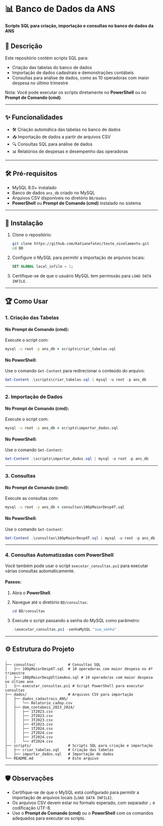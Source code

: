# 📊 Banco de Dados da ANS

**Scripts SQL para criação, importação e consultas no banco de dados da ANS**

## 📝 Descrição

Este repositório contém scripts SQL para:
- Criação das tabelas do banco de dados
- Importação de dados cadastrais e demonstrações contábeis
- Consultas para análise de dados, como as 10 operadoras com maior despesa no último trimestre

Nota: Você pode executar os scripts diretamente no **PowerShell** ou no **Prompt de Comando (cmd)**.

---

## ✨ Funcionalidades

- 🛠️ Criação automática das tabelas no banco de dados
- 📥 Importação de dados a partir de arquivos CSV
- 🔍 Consultas SQL para análise de dados
- 📊 Relatórios de despesas e desempenho das operadoras

---

## 🛠️ Pré-requisitos

- MySQL 8.0+ instalado
- Banco de dados `ans_db` criado no MySQL
- Arquivos CSV disponíveis no diretório `BD/dados`
- **PowerShell** ou **Prompt de Comando (cmd)** instalado no sistema

---

## 🚀 Instalação

1. Clone o repositório:
   ```bash
   git clone https://github.com/Katianefatec/teste_nivelamento.git
   cd BD
   ```

2. Configure o MySQL para permitir a importação de arquivos locais:
   ```sql
   SET GLOBAL local_infile = 1;
   ```

3. Certifique-se de que o usuário MySQL tem permissão para `LOAD DATA INFILE`.

---

## 🏆 Como Usar

### 1. Criação das Tabelas

#### No **Prompt de Comando (cmd)**:
Execute o script com:
```cmd
mysql -u root -p ans_db < scripts\criar_tabelas.sql
```

#### No **PowerShell**:
Use o comando `Get-Content` para redirecionar o conteúdo do arquivo:
```powershell
Get-Content .\scripts\criar_tabelas.sql | mysql -u root -p ans_db
```

---

### 2. Importação de Dados

#### No **Prompt de Comando (cmd)**:
Execute o script com:
```cmd
mysql -u root -p ans_db < scripts\importar_dados.sql
```

#### No **PowerShell**:
Use o comando `Get-Content`:
```powershell
Get-Content .\scripts\importar_dados.sql | mysql -u root -p ans_db
```

---

### 3. Consultas

#### No **Prompt de Comando (cmd)**:
Execute as consultas com:
```cmd
mysql -u root -p ans_db < consultas\10OpMaiorDesp4T.sql
```

#### No **PowerShell**:
Use o comando `Get-Content`:
```powershell
Get-Content .\consultas\10OpMaiorDesp4T.sql | mysql -u root -p ans_db
```

---

### 4. Consultas Automatizadas com PowerShell

Você também pode usar o script `executar_consultas.ps1` para executar várias consultas automaticamente.

#### Passos:
1. Abra o **PowerShell**.
2. Navegue até o diretório `BD/consultas`:
   ```powershell
   cd BD/consultas
   ```

3. Execute o script passando a senha do MySQL como parâmetro:
   ```powershell
   .\executar_consultas.ps1 -senhaMySQL "sua_senha"
   ```

---

## ⚙️ Estrutura do Projeto

```
.
├── consultas/               # Consultas SQL
│   ├── 10OpMaiorDesp4T.sql  # 10 operadoras com maior despesa no 4º trimestre
│   ├── 10OpMaiorDespUltimoAno.sql # 10 operadoras com maior despesa no último ano
│   ├── executar_consultas.ps1 # Script PowerShell para executar consultas
├── dados/                   # Arquivos CSV para importação
│   ├── dados_cadastrais_ANS/
│   │   └── Relatorio_cadop.csv
│   ├── dem_contabeis_2023_2024/
│   │   ├── 1T2023.csv
│   │   ├── 2T2023.csv
│   │   ├── 3T2023.csv
│   │   ├── 4T2023.csv
│   │   ├── 1T2024.csv
│   │   ├── 2T2024.csv
│   │   ├── 3T2024.csv
│   │   └── 4T2024.csv
├── scripts/                 # Scripts SQL para criação e importação
│   ├── criar_tabelas.sql    # Criação das tabelas
│   ├── importar_dados.sql   # Importação de dados
└── README.md                # Este arquivo
```

---

## 🛡️ Observações

- Certifique-se de que o MySQL está configurado para permitir a importação de arquivos locais (`LOAD DATA INFILE`).
- Os arquivos CSV devem estar no formato esperado, com separador `;` e codificação UTF-8.
- Use o **Prompt de Comando (cmd)** ou o **PowerShell** com os comandos adequados para executar os scripts.

